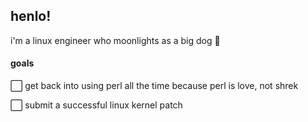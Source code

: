 ## henlo!

i'm a linux engineer who moonlights as a big dog 🐶

#### goals
⬜ get back into using perl all the time because perl is love, not shrek

⬜ submit a successful linux kernel patch

